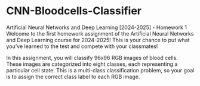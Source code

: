 # CNN-Bloodcells-Classifier
Artificial Neural Networks and Deep Learning [2024-2025] - Homework 1
Welcome to the first homework assignment of the Artificial Neural Networks and Deep Learning course for 2024-2025! This is your chance to put what you’ve learned to the test and compete with your classmates!

In this assignment, you will classify 96x96 RGB images of blood cells. These images are categorized into eight classes, each representing a particular cell state. This is a multi-class classification problem, so your goal is to assign the correct class label to each RGB image.
